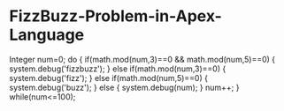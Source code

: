 # FizzBuzz-Problem-in-Apex-Language
Integer num=0;
do
{
 if(math.mod(num,3)==0 && math.mod(num,5)==0)
 {
     system.debug('fizzbuzz');
 }
    else if(math.mod(num,3)==0)
 {
     system.debug('fizz');
 }
    else if(math.mod(num,5)==0)
 {
     system.debug('buzz');
 }
    else
    {
        system.debug(num);
    }
    num++;
}
while(num<=100);
